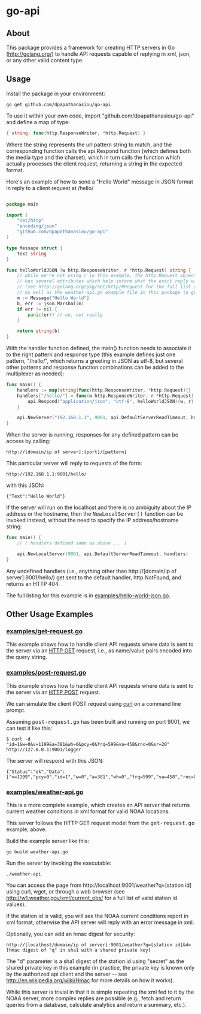 go-api
======

About
-----

This package provides a framework for creating HTTP servers in Go (http://golang.org/) to handle API requests capable of replying in xml, json, or any other valid content type. 

Usage
-----

Install the package in your environment:

```
go get github.com/dpapathanasiou/go-api
```

To use it within your own code, import "github.com/dpapathanasiou/go-api" and define a map of type:

```go
{ string: func(http.ResponseWriter, *http.Request) }
```

Where the string represents the url pattern string to match, and the corresponding function calls the api.Respond function (which defines both the media type and the charset), which in turn calls the function which actually processes the client request, returning a string in the expected format.

Here's an example of how to send a "Hello World" message in JSON format in reply to a client request at /hello/ 

```go

package main

import (
    "net/http"
    "encoding/json"
    "github.com/dpapathanasiou/go-api"
)

type Message struct {
    Text string
}

func helloWorldJSON (w http.ResponseWriter, r *http.Request) string {
    // while we're not using r in this example, the http.Request object
    // has several attributes which help inform what the exact reply will be
    // (see http://golang.org/pkg/net/http/#Request for the full list of attributes,
    // as well as the weather-api.go example file in this package to get an idea of what's possible)
    m := Message{"Hello World"}
    b, err := json.Marshal(m)
    if err != nil { 
        panic(err) // no, not really
    }

    return string(b)
}
```

With the handler function defined, the main() function needs to associate it to the right pattern and response type (this example defines just one pattern, "/hello/", which returns a greeting in JSON as utf-8, but several other patterns and response function combinations can be added to the multiplexer as needed):

```go
func main() {
	handlers := map[string]func(http.ResponseWriter, *http.Request){}
	handlers["/hello/"] = func(w http.ResponseWriter, r *http.Request) {
		api.Respond("application/json", "utf-8", helloWorldJSON)(w, r)
	}

	api.NewServer("192.168.1.1", 9001, api.DefaultServerReadTimeout, handlers)
}
```

When the server is running, responses for any defined pattern can be access by calling:

```
http://[domain/ip of server]:[port]/[pattern]
```

This particular server will reply to requests of the form:

```
http://192.168.1.1:9001/hello/
```

with this JSON:

```
{"Text":"Hello World"}
```

If the server will run on the localhost and there is no ambiguity about the IP address or the hostname, then the <tt>NewLocalServer()</tt> function can be invoked instead, without the need to specify the IP address/hostname string: 

```go
func main() {
	// [ handlers defined same as above ... ]

	api.NewLocalServer(9001, api.DefaultServerReadTimeout, handlers)
}
```

Any undefined handlers (i.e., anything other than http://[domain/ip of server]:9001/hello/) get sent to the default handler, http.NotFound, and returns an HTTP 404.

The full listing for this example is in [examples/hello-world-json.go](https://github.com/dpapathanasiou/go-api/blob/master/examples/hello-world-json.go).

Other Usage Examples
--------------------

### [examples/get-request.go](https://github.com/dpapathanasiou/go-api/blob/master/examples/get-request.go)

This example shows how to handle client API requests where data is sent to the server via an [HTTP GET](http://www.w3.org/Protocols/rfc2616/rfc2616-sec9.html#sec9.3) request, i.e., as name/value pairs encoded into the query string.

### [examples/post-request.go](https://github.com/dpapathanasiou/go-api/blob/master/examples/post-request.go)

This example shows how to handle client API requests where data is sent to the server via an [HTTP POST](http://www.w3.org/Protocols/rfc2616/rfc2616-sec9.html#sec9.5) request.

We can simulate the client POST request using [curl](http://curl.haxx.se/) on a command line prompt.

Assuming <tt>post-request.go</tt> has been built and running on port 9001, we can test it like this:

```
$ curl -d "id=1&w=0&v=1199&a=381&wh=0&pcy=0&frq=599&va=458&rnc=0&sr=20" http://127.0.0.1:9001/logger
```

The server will respond with this JSON:

```
{"Status":"ok","Data":["v=1199","pcy=0","id=1","w=0","a=381","wh=0","frq=599","va=458","rnc=0","sr=20"]}
```

### [examples/weather-api.go](https://github.com/dpapathanasiou/go-api/blob/master/examples/weather-api.go)

This is a more complete example, which creates an API server that returns current weather conditions in xml format for valid NOAA locations.

This server follows the HTTP GET request model from the <tt>get-request.go</tt> example, above.

Build the example server like this:

```
go build weather-api.go
```

Run the server by invoking the executable:

```
./weather-api
```

You can access the page from http://localhost:9001/weather?q=[station id] using curl, wget, or through a web browser (see http://w1.weather.gov/xml/current_obs/ for a full list of valid station id values).

If the station id is valid, you will see the NOAA current conditions report in xml format, otherwise the API server will reply with an error message in xml.

Optionally, you can add an hmac digest for security:

```
http://[localhost/domain/ip of server]:9001/weather?q=[station id]&d=[hmac digest of "q" in sha1 with a shared private key]
```

The "d" parameter is a sha1 digest of the station id using "secret" as the shared private key in this example (in practice, the private key is known only by the authorized api client and the server -- see http://en.wikipedia.org/wiki/Hmac for more details on how it works).

While this server is trivial in that it is simple repeating the xml fed to it by the NOAA server, more complex replies are possible (e.g., fetch and return queries from a database, calculate analytics and return a summary, etc.).
